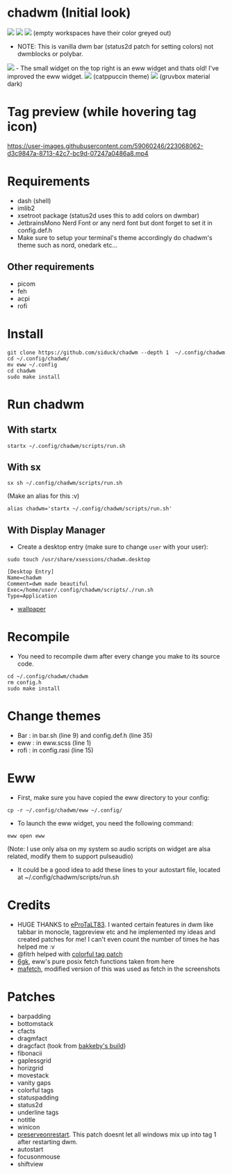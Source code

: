 # chadwm (Initial look)

<img src="https://github.com/siduck/chadwm/blob/screenshots/screenshots/initial_look.png">
<img src="https://github.com/siduck/chadwm/blob/screenshots/screenshots/col_layout.png">

<img src="https://github.com/siduck/chadwm/blob/screenshots/screenshots/occ_act_tags.png">
(empty workspaces have their color greyed out)

- NOTE: This is vanilla dwm bar (status2d patch for setting colors) not dwmblocks or polybar. 
<img src="https://github.com/siduck/chadwm/blob/screenshots/screenshots/chadwm.png">
- The small widget on the top right is an eww widget and thats old! I've improved the eww widget.
<img src='https://i.redd.it/t1pvmqlq3oc81.png'>
(catppuccin theme)
<img src="https://github.com/siduck/chadwm/blob/screenshots/screenshots/gruvchad.png">
(gruvbox material dark)

# Tag preview (while hovering tag icon)

https://user-images.githubusercontent.com/59060246/223068062-d3c9847a-8713-42c7-bc9d-07247a0486a8.mp4

# Requirements

- dash (shell)
- imlib2 
- xsetroot package (status2d uses this to add colors on dwmbar)
- JetbrainsMono Nerd Font or any nerd font but dont forget to set it in config.def.h
- Make sure to setup your terminal's theme accordingly do chadwm's theme such as nord, onedark etc...

## Other requirements
- picom
- feh
- acpi
- rofi

# Install

```
git clone https://github.com/siduck/chadwm --depth 1  ~/.config/chadwm
cd ~/.config/chadwm/
mv eww ~/.config
cd chadwm
sudo make install
```

# Run chadwm

## With startx

```shell
startx ~/.config/chadwm/scripts/run.sh
```

## With sx

```shell
sx sh ~/.config/chadwm/scripts/run.sh
```

(Make an alias for this :v)

```shell
alias chadwm='startx ~/.config/chadwm/scripts/run.sh'
```

## With Display Manager

- Create a desktop entry (make sure to change `user` with your user):

```shell
sudo touch /usr/share/xsessions/chadwm.desktop  
```

```
[Desktop Entry]
Name=chadwm
Comment=dwm made beautiful 
Exec=/home/user/.config/chadwm/scripts/./run.sh 
Type=Application 
```

- [wallpaper](https://github.com/siduck/chadwm/blob/screenshots/screenshots/chad.png)

# Recompile

- You need to recompile dwm after every change you make to its source code.

```
cd ~/.config/chadwm/chadwm
rm config.h
sudo make install
```

# Change themes

- Bar  : in bar.sh (line 9) and config.def.h (line 35)
- eww  : in eww.scss (line 1)
- rofi : in config.rasi (line 15)

# Eww

- First, make sure you have copied the eww directory to your config:

```
cp -r ~/.config/chadwm/eww ~/.config/
```

- To launch the eww widget, you need the following command:

```
eww open eww
```
(Note: I use only alsa on my system so audio scripts on widget are alsa related, modify them to support pulseaudio)

- It could be a good idea to add these lines to your autostart file, located at ~/.config/chadwm/scripts/run.sh

# Credits

- HUGE THANKS to [eProTaLT83](https://www.reddit.com/user/eProTaLT83). I wanted certain features in dwm like tabbar in monocle, tagpreview etc and he implemented my ideas and created patches for me! I can't even count the number of times he has helped me :v
- @fitrh helped with [colorful tag patch](https://github.com/fitrh/dwm/issues/1)
- [6gk](https://github.com/6gk/fet.sh), eww's pure posix fetch functions taken from here
- [mafetch](https://github.com/fikriomar16/mafetch), modified version of this was used as fetch in the screenshots

# Patches

- barpadding 
- bottomstack
- cfacts
- dragmfact 
- dragcfact (took from [bakkeby's build](https://github.com/bakkeby/dwm-flexipatch))
- fibonacii
- gaplessgrid
- horizgrid
- movestack 
- vanity gaps
- colorful tags
- statuspadding 
- status2d
- underline tags
- notitle
- winicon
- [preserveonrestart](https://github.com/PhyTech-R0/dwm-phyOS/blob/master/patches/dwm-6.3-patches/dwm-preserveonrestart-6.3.diff). This patch doesnt let all windows mix up into tag 1 after restarting dwm.
- autostart
- focusonmouse
- shiftview
